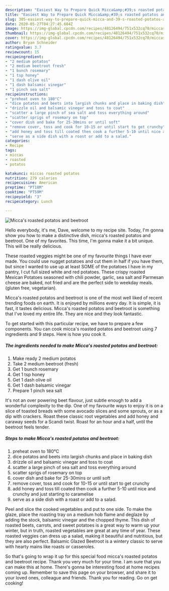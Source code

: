 ```yaml
---
description: "Easiest Way to Prepare Quick Micca&amp;#39;s roasted potatos and beetroot"
title: "Easiest Way to Prepare Quick Micca&amp;#39;s roasted potatos and beetroot"
slug: 305-easiest-way-to-prepare-quick-micca-and-39-s-roasted-potatos-and-beetroot
date: 2020-05-27T04:27:45.684Z
image: https://img-global.cpcdn.com/recipes/48126494/751x532cq70/miccas-roasted-potatos-and-beetroot-recipe-main-photo.jpg
thumbnail: https://img-global.cpcdn.com/recipes/48126494/751x532cq70/miccas-roasted-potatos-and-beetroot-recipe-main-photo.jpg
cover: https://img-global.cpcdn.com/recipes/48126494/751x532cq70/miccas-roasted-potatos-and-beetroot-recipe-main-photo.jpg
author: Bryan Schneider
ratingvalue: 3.7
reviewcount: 15
recipeingredient:
- "2 medium potatos"
- "2 medium beetroot fresh"
- "1 bunch rosemary"
- "1 tsp honey"
- "1 dash olive oil"
- "1 dash balsamic vinegar"
- "1 pinch sea salt"
recipeinstructions:
- "preheat oven to 180°C"
- "dice potatos and beets into largish chunks and place in baking dish"
- "drizzle oil and balsamic vinegar and toss to coat"
- "scatter a large pinch of sea salt and toss everything around"
- "scatter sprigs of rosemary on top"
- "cover dish and bake for 25-30mins or until soft"
- "remove cover, toss and cook for 10-15 or until start to get crunchy"
- "add honey and toss till coated then cook a further 5-10 until nice and crunchy and just starting to caramelise"
- "serve as a side dish with a roast or add to a salad."
categories:
- Recipe
tags:
- miccas
- roasted
- potatos

katakunci: miccas roasted potatos 
nutrition: 279 calories
recipecuisine: American
preptime: "PT18M"
cooktime: "PT59M"
recipeyield: "3"
recipecategory: Lunch

---
```



![Micca&#39;s roasted potatos and beetroot](https://img-global.cpcdn.com/recipes/48126494/751x532cq70/miccas-roasted-potatos-and-beetroot-recipe-main-photo.jpg)

Hello everybody, it's me, Dave, welcome to my recipe site. Today, I'm gonna show you how to make a distinctive dish, micca&#39;s roasted potatos and beetroot. One of my favorites. This time, I'm gonna make it a bit unique. This will be really delicious.

These roasted veggies might be one of my favourite things I have ever made. You could use nugget potatoes and cut them in half if you have them, but since I wanted to use up at least SOME of the potatoes I have in my pantry, I cut full sized white and red potatoes. These crispy roasted Mexican Potatoes seasoned with chili powder, garlic, sea salt and Parmesan cheese are baked, not fried and are the perfect side to weekday meals. (gluten free, vegetarian).

Micca&#39;s roasted potatos and beetroot is one of the most well liked of recent trending foods on earth. It is enjoyed by millions every day. It is simple, it is fast, it tastes delicious. Micca&#39;s roasted potatos and beetroot is something that I've loved my entire life. They are nice and they look fantastic.


To get started with this particular recipe, we have to prepare a few components. You can cook micca&#39;s roasted potatos and beetroot using 7 ingredients and 9 steps. Here is how you cook it.

<!--inarticleads1-->

##### The ingredients needed to make Micca&#39;s roasted potatos and beetroot:

1. Make ready 2 medium potatos
1. Take 2 medium beetroot (fresh)
1. Get 1 bunch rosemary
1. Get 1 tsp honey
1. Get 1 dash olive oil
1. Get 1 dash balsamic vinegar
1. Prepare 1 pinch sea salt


It&#39;s not an over powering beet flavour, just subtle enough to add a wonderful complexity to the dip. One of my favourite ways to enjoy it is on a slice of toasted breads with some avocado slices and some sprouts, or as a dip with crackers. Roast these classic root vegetables and add honey and caraway seeds for a Scandi twist. Roast for an hour and a half, until the beetroot feels tender. 

<!--inarticleads2-->

##### Steps to make Micca&#39;s roasted potatos and beetroot:

1. preheat oven to 180°C
1. dice potatos and beets into largish chunks and place in baking dish
1. drizzle oil and balsamic vinegar and toss to coat
1. scatter a large pinch of sea salt and toss everything around
1. scatter sprigs of rosemary on top
1. cover dish and bake for 25-30mins or until soft
1. remove cover, toss and cook for 10-15 or until start to get crunchy
1. add honey and toss till coated then cook a further 5-10 until nice and crunchy and just starting to caramelise
1. serve as a side dish with a roast or add to a salad.


Peel and slice the cooked vegetables and put to one side. To make the glaze, place the roasting tray on a medium hob flame and deglaze by adding the stock, balsamic vinegar and the chopped thyme. This dish of roasted beets, carrots, and sweet potatoes is a great way to warm up your winter, but in truth, roasted vegetables are great at any time of year. These roasted veggies can dress up a salad, making it beautiful and nutritious, but they are also perfect. Balsamic Glazed Beetroot is a wintery classic to serve with hearty mains like roasts or casseroles. 

So that's going to wrap it up for this special food micca&#39;s roasted potatos and beetroot recipe. Thank you very much for your time. I am sure that you can make this at home. There's gonna be interesting food at home recipes coming up. Remember to save this page on your browser, and share it to your loved ones, colleague and friends. Thank you for reading. Go on get cooking!
